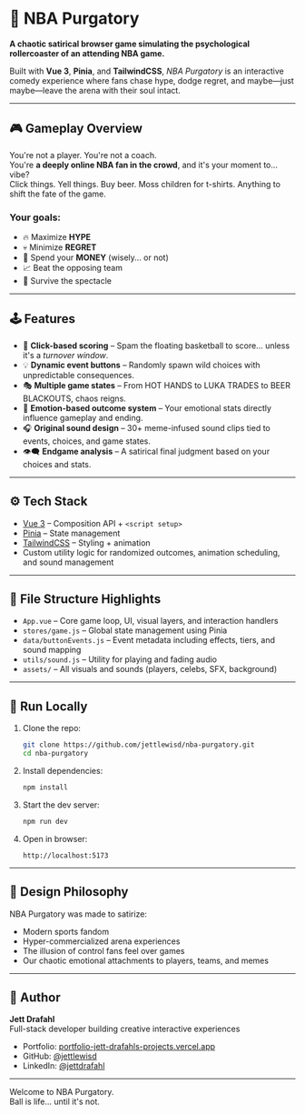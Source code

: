 # 🏀 NBA Purgatory

**A chaotic satirical browser game simulating the psychological rollercoaster of an attending NBA game.**

Built with **Vue 3**, **Pinia**, and **TailwindCSS**, *NBA Purgatory* is an interactive comedy experience where fans chase hype, dodge regret, and maybe—just maybe—leave the arena with their soul intact.

---

## 🎮 Gameplay Overview

You're not a player. You're not a coach.  
You're **a deeply online NBA fan in the crowd**, and it's your moment to... vibe?  
Click things. Yell things. Buy beer. Moss children for t-shirts. Anything to shift the fate of the game.

### Your goals:
- 🔥 Maximize **HYPE**
- 💀 Minimize **REGRET**
- 💸 Spend your **MONEY** (wisely... or not)
- 📈 Beat the opposing team
- 💫 Survive the spectacle

---

## 🕹 Features

- 🎯 **Click-based scoring** – Spam the floating basketball to score... unless it's a *turnover window*.
- 💡 **Dynamic event buttons** – Randomly spawn wild choices with unpredictable consequences.
- 🎭 **Multiple game states** – From HOT HANDS to LUKA TRADES to BEER BLACKOUTS, chaos reigns.
- 🧠 **Emotion-based outcome system** – Your emotional stats directly influence gameplay and ending.
- 🎧 **Original sound design** – 30+ meme-infused sound clips tied to events, choices, and game states.
- 👁️‍🗨️ **Endgame analysis** – A satirical final judgment based on your choices and stats.

---

## ⚙️ Tech Stack

- [Vue 3](https://vuejs.org/) – Composition API + `<script setup>`
- [Pinia](https://pinia.vuejs.org/) – State management
- [TailwindCSS](https://tailwindcss.com/) – Styling + animation
- Custom utility logic for randomized outcomes, animation scheduling, and sound management

---

## 📂 File Structure Highlights

- `App.vue` – Core game loop, UI, visual layers, and interaction handlers
- `stores/game.js` – Global state management using Pinia
- `data/buttonEvents.js` – Event metadata including effects, tiers, and sound mapping
- `utils/sound.js` – Utility for playing and fading audio
- `assets/` – All visuals and sounds (players, celebs, SFX, background)

---

## 🚀 Run Locally

1. Clone the repo:
   ```bash
   git clone https://github.com/jettlewisd/nba-purgatory.git
   cd nba-purgatory
   ```

2. Install dependencies:
   ```bash
   npm install
   ```

3. Start the dev server:
   ```bash
   npm run dev
   ```

4. Open in browser:
   ```
   http://localhost:5173
   ```

---

## 🧠 Design Philosophy

NBA Purgatory was made to satirize:
- Modern sports fandom
- Hyper-commercialized arena experiences
- The illusion of control fans feel over games
- Our chaotic emotional attachments to players, teams, and memes

---

## 👋 Author

**Jett Drafahl**  
Full-stack developer building creative interactive experiences  
- Portfolio: [portfolio-jett-drafahls-projects.vercel.app](https://portfolio-jett-drafahls-projects.vercel.app)  
- GitHub: [@jettlewisd](https://github.com/jettlewisd)  
- LinkedIn: [@jettdrafahl](https://www.linkedin.com/in/jettdrafahl/)

---

Welcome to NBA Purgatory.  
Ball is life... until it's not.
